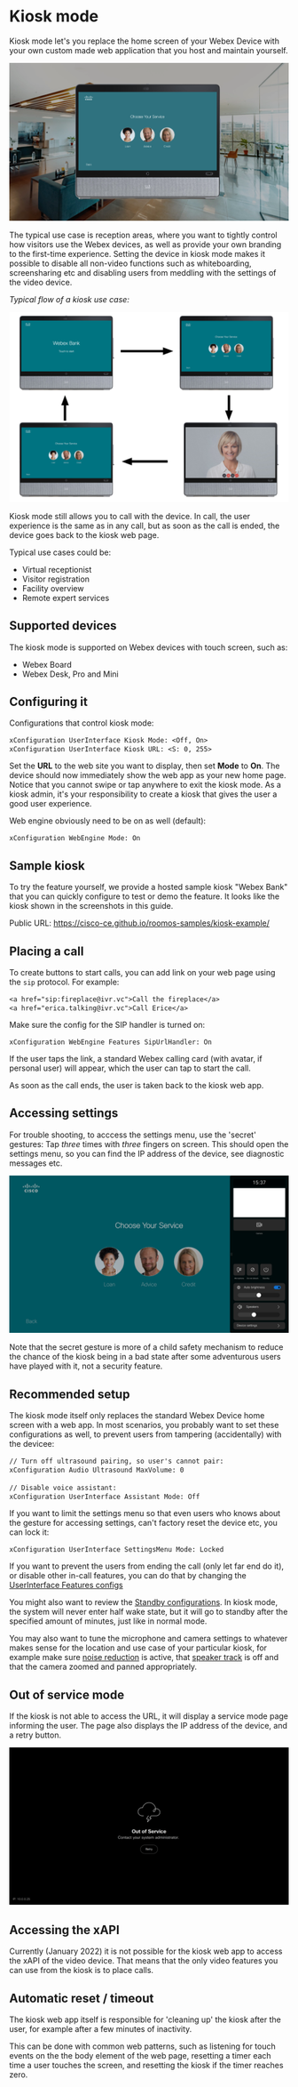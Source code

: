 # Kiosk mode

Kiosk mode let's you replace the home screen of your Webex Device with your own custom made web application that you host and maintain yourself.

<img src="/docs/images/kiosk/overview.png" />

The typical use case is reception areas, where you want to tightly control how visitors use the Webex devices, as well as provide your own branding to the first-time experience. Setting the device in kiosk mode makes it possible to disable all non-video functions such as whiteboarding, screensharing etc and disabling users from meddling with the settings of the video device.

*Typical flow of a kiosk use case:*

<img src="/docs/images/kiosk/flow.png" />


Kiosk mode still allows you to call with the device. In call, the user experience is the same as in any call, but as soon as the call is ended, the device goes back to the kiosk web page.

Typical use cases could be:

* Virtual receptionist
* Visitor registration
* Facility overview
* Remote expert services

## Supported devices

The kiosk mode is supported on Webex devices with touch screen, such as:

* Webex Board
* Webex Desk, Pro and Mini

## Configuring it

Configurations that control kiosk mode:

```
xConfiguration UserInterface Kiosk Mode: <Off, On>
xConfiguration UserInterface Kiosk URL: <S: 0, 255>
```

Set the **URL** to the web site you want to display, then set **Mode** to **On**. The device should now immediately show the web app as your new home page. Notice that you cannot swipe or tap anywhere to exit the kiosk mode. As a kiosk admin, it's your responsibility to create a kiosk that gives the user a good user experience.

Web engine obviously need to be on as well (default):

```
xConfiguration WebEngine Mode: On
```

## Sample kiosk

To try the feature yourself, we provide a hosted sample kiosk "Webex Bank" that you can quickly configure to test or demo the feature. It looks like the kiosk shown in the screenshots in this guide.

Public URL: https://cisco-ce.github.io/roomos-samples/kiosk-example/

## Placing a call

To create buttons to start calls, you can add link on your web page using the `sip` protocol. For example:

```
<a href="sip:fireplace@ivr.vc">Call the fireplace</a>
<a href="erica.talking@ivr.vc">Call Erice</a>
```

Make sure the config for the SIP handler is turned on:

```
xConfiguration WebEngine Features SipUrlHandler: On
```

If the user taps the link, a standard Webex calling card (with avatar, if personal user) will appear, which the user can tap to start the call.

As soon as the call ends, the user is taken back to the kiosk web app.

## Accessing settings

For trouble shooting, to acccess the settings menu, use the 'secret' gestures: Tap *three* times with *three* fingers on screen.
This should open the settings menu, so you can find the IP address of the device, see diagnostic messages etc.

<img src="/docs/images/kiosk/settings.png">

Note that the secret gesture is more of a child safety mechanism to reduce the chance of the kiosk being in a bad state after some adventurous users have played with it, not a security feature.

## Recommended setup

The kiosk mode itself only replaces the standard Webex Device home screen with a web app. In most scenarios, you probably want to set these configurations as well, to prevent users from tampering (accidentally) with the devicee:

```
// Turn off ultrasound pairing, so user's cannot pair:
xConfiguration Audio Ultrasound MaxVolume: 0

// Disable voice assistant:
xConfiguration UserInterface Assistant Mode: Off
```

If you want to limit the settings menu so that even users who knows about the gesture for accessing settings, can't factory reset the device etc, you can lock it:

```
xConfiguration UserInterface SettingsMenu Mode: Locked
```

If you want to prevent the users from ending the call (only let far end do it), or disable other in-call features, you can do that by changing the [UserInterface Features configs](/xapi/search?domain=UserInterface+feat&search=userinterface+features&Type=Configuration)

You might also want to review the [Standby configurations](/xapi/search?search=standby&Type=Configuration). In kiosk mode, the system will never enter half wake state, but it will go to standby after the specified amount of minutes, just like in normal mode.

You may also want to tune the microphone and camera settings to whatever makes sense for the location and use case of your particular kiosk, for example make sure [noise reduction](/xapi/Configuration.Audio.Microphones.NoiseRemoval.Mode/?search=noise) is active, that [speaker track](/xapi/search?search=speakertrack&Type=Configuration) is off and that the camera zoomed and panned appropriately.


## Out of service mode

If the kiosk is not able to access the URL, it will display a service mode page informing the user. The page also displays the IP address of the device, and a retry button.

<img src="/docs/images/kiosk/servicemode.png" />

## Accessing the xAPI

Currently (January 2022) it is not possible for the kiosk web app to access the xAPI of the video device. That means that the only video features you can use from the kiosk is to place calls.

## Automatic reset / timeout

The kiosk web app itself is responsible for 'cleaning up' the kiosk after the user, for example after a few minutes of inactivity.

This can be done with common web patterns, such as listening for touch events on the the body element of the web page, resetting a timer each time a user touches the screen, and resetting the kiosk if the timer reaches zero.


<!--
## Integrating with macros (esp auto-call)

## Out of service mode

## Altnerative: non-web kiosk mode

-->
